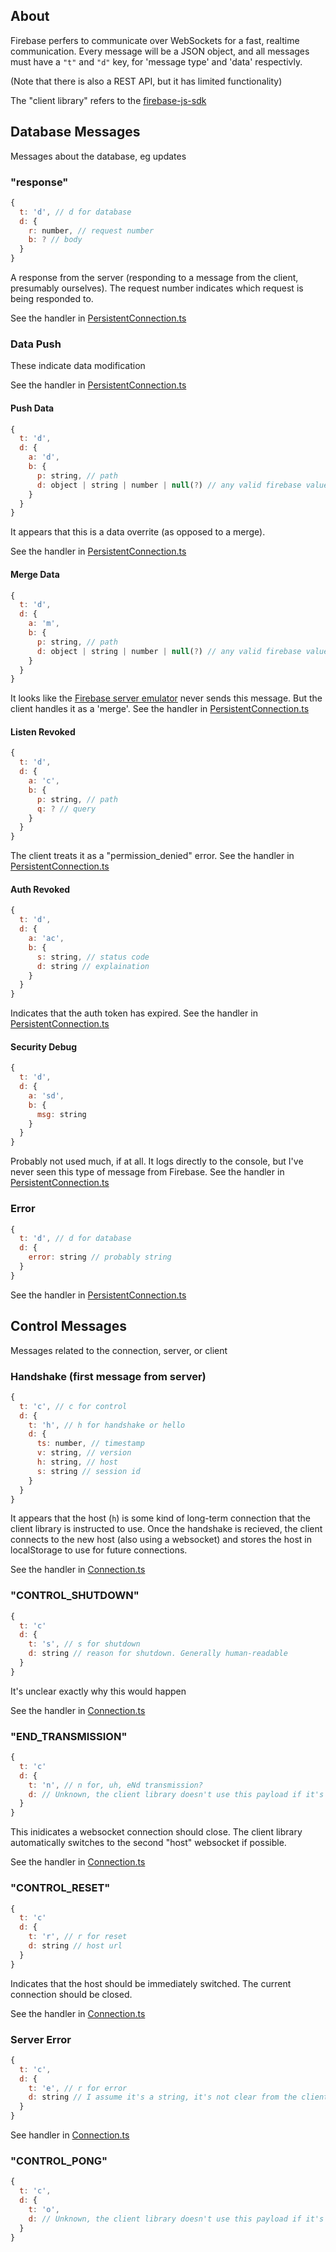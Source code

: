 ## About

Firebase perfers to communicate over WebSockets for a fast, realtime communication. Every message will be a JSON object, and all messages must have a `"t"` and `"d"` key, for 'message type' and 'data' respectivly.

(Note that there is also a REST API, but it has limited functionality)

The "client library" refers to the [firebase-js-sdk](https://github.com/firebase/firebase-js-sdk)

## Database Messages

Messages about the database, eg updates

### "response"

```javascript
{
  t: 'd', // d for database
  d: {
    r: number, // request number
    b: ? // body
  }
}
```

A response from the server (responding to a message from the client, presumably ourselves). The request number indicates which request is being responded to.

See the handler in [PersistentConnection.ts](https://github.com/firebase/firebase-js-sdk/blob/master/packages/database/src/core/PersistentConnection.ts#L583-L591)

### Data Push

These indicate data modification

See the handler in [PersistentConnection.ts](https://github.com/firebase/firebase-js-sdk/blob/master/packages/database/src/core/PersistentConnection.ts#L600-L630)

#### Push Data

```javascript
{
  t: 'd',
  d: {
    a: 'd', 
    b: {
      p: string, // path
      d: object | string | number | null(?) // any valid firebase value
    }
  }
}
```

It appears that this is a data overrite (as opposed to a merge).

See the handler in [PersistentConnection.ts](https://github.com/firebase/firebase-js-sdk/blob/master/packages/database/src/core/PersistentConnection.ts#L602-L608)

#### Merge Data

```javascript
{
  t: 'd',
  d: {
    a: 'm', 
    b: {
      p: string, // path
      d: object | string | number | null(?) // any valid firebase value
    }
  }
}
```

It looks like the [Firebase server emulator](https://github.com/urish/firebase-server/blob/master/index.js) never sends this message. But the client handles it as a 'merge'. See the handler in [PersistentConnection.ts](https://github.com/firebase/firebase-js-sdk/blob/master/packages/database/src/core/PersistentConnection.ts#L609-L615)

#### Listen Revoked

```javascript
{
  t: 'd',
  d: {
    a: 'c', 
    b: {
      p: string, // path
      q: ? // query
    }
  }
}
```

The client treats it as a "permission_denied" error. See the handler in [PersistentConnection.ts](https://github.com/firebase/firebase-js-sdk/blob/master/packages/database/src/core/PersistentConnection.ts#L616-L617)

#### Auth Revoked

```javascript
{
  t: 'd',
  d: {
    a: 'ac', 
    b: {
      s: string, // status code
      d: string // explaination
    }
  }
}
```

Indicates that the auth token has expired. See the handler in [PersistentConnection.ts](https://github.com/firebase/firebase-js-sdk/blob/master/packages/database/src/core/PersistentConnection.ts#L913-L932)

#### Security Debug

```javascript
{
  t: 'd',
  d: {
    a: 'sd', 
    b: {
      msg: string
    }
  }
}
```

Probably not used much, if at all. It logs directly to the console, but I've never seen this type of message from Firebase. See the handler in [PersistentConnection.ts](https://github.com/firebase/firebase-js-sdk/blob/master/packages/database/src/core/PersistentConnection.ts#L934-L942)


### Error

```javascript
{
  t: 'd', // d for database
  d: {
    error: string // probably string
  }
}
```
See the handler in [PersistentConnection.ts](https://github.com/firebase/firebase-js-sdk/blob/master/packages/database/src/core/PersistentConnection.ts#L592-L593)

## Control Messages

Messages related to the connection, server, or client

### Handshake (first message from server)

```javascript
{ 
  t: 'c', // c for control
  d: {
    t: 'h', // h for handshake or hello
    d: {
      ts: number, // timestamp
      v: string, // version
      h: string, // host
      s: string // session id
    }
  }
}
```
It appears that the host (`h`) is some kind of long-term connection that the client library is instructed to use. Once the handshake is recieved, the client connects to the new host (also using a websocket) and stores the host in localStorage to use for future connections.

See the handler in [Connection.ts](https://github.com/firebase/firebase-js-sdk/blob/31d0f8dce31d73b4419459548b1b9081a3d9dbed/packages/database/src/realtime/Connection.ts#L368-L389)

### "CONTROL_SHUTDOWN"

```javascript
{
  t: 'c'
  d: {
    t: 's', // s for shutdown
    d: string // reason for shutdown. Generally human-readable
  }
}
```

It's unclear exactly why this would happen

See the handler in [Connection.ts](https://github.com/firebase/firebase-js-sdk/blob/31d0f8dce31d73b4419459548b1b9081a3d9dbed/packages/database/src/realtime/Connection.ts#L506-L519)

### "END_TRANSMISSION"

```javascript
{
  t: 'c'
  d: {
    t: 'n', // n for, uh, eNd transmission?
    d: // Unknown, the client library doesn't use this payload if it's there
  }
}
```

This inidicates a websocket connection should close. The client library automatically switches to the second "host" websocket if possible.

See the handler in [Connection.ts](https://github.com/firebase/firebase-js-sdk/blob/31d0f8dce31d73b4419459548b1b9081a3d9dbed/packages/database/src/realtime/Connection.ts#L336-L343)

### "CONTROL_RESET"

```javascript
{
  t: 'c'
  d: {
    t: 'r', // r for reset
    d: string // host url
  }
}
```

Indicates that the host should be immediately switched. The current connection should be closed.

See the handler in [Connection.ts](https://github.com/firebase/firebase-js-sdk/blob/31d0f8dce31d73b4419459548b1b9081a3d9dbed/packages/database/src/realtime/Connection.ts#L422-L434)

### Server Error

```javascript
{
  t: 'c',
  d: {
    t: 'e', // r for error
    d: string // I assume it's a string, it's not clear from the client library
  }
}
```

See handler in [Connection.ts](https://github.com/firebase/firebase-js-sdk/blob/31d0f8dce31d73b4419459548b1b9081a3d9dbed/packages/database/src/realtime/Connection.ts#L351-L352)

### "CONTROL_PONG"

```javascript
{
  t: 'c',
  d: {
    t: 'o',
    d: // Unknown, the client library doesn't use this payload if it's there
  }
}
```
